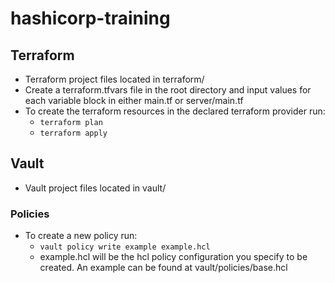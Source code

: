 # hashicorp-training

## Terraform

* Terraform project files located in terraform/
* Create a terraform.tfvars file in the root directory and input values for each variable block in either main.tf or server/main.tf
* To create the terraform resources in the declared terraform provider run:
    * `terraform plan`
    * `terraform apply`
## Vault

* Vault project files located in vault/

### Policies
* To create a new policy run:
    * `vault policy write example example.hcl`
    * example.hcl will be the hcl policy configuration you specify to be created. An example can be found at vault/policies/base.hcl
